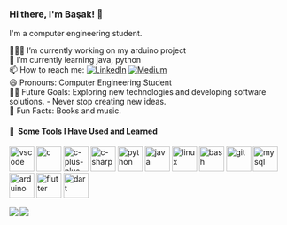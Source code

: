 ### Hi there, I'm Başak! 👋   

<a>I'm a computer engineering student.</a> <br>
 
<a>👩🏻‍💻 I’m currently working on my arduino project</a> <br>
<a>🌱 I’m currently learning java, python</a> <br>
<a>📫 How to reach me:    <a href="https://www.linkedin.com/in/basak-nisan-ivgen-a87939202/" target="_blank"><img alt="LinkedIn" src="https://img.shields.io/badge/LinkedIn-@basaknisanivgen-blue?style=flat&logo=linkedin"></a>  <a href="https://medium.com/@mona-roza" target="_blank"><img alt="Medium" src="https://img.shields.io/badge/Medium-%40mona--roza-orange"></a> </a> <br>
<a>😄 Pronouns: Computer Engineering Student</a> <br>
<a>💪🏼 Future Goals: Exploring new technologies and developing software solutions. - Never stop creating new ideas.</a> <br>
<a>🌸 Fun Facts: Books and music. </a> <br>

<h4> 🚀 &nbsp;Some Tools I Have Used and Learned</h2>
<p align="left">
<img src="https://cdn.jsdelivr.net/gh/devicons/devicon/icons/vscode/vscode-original.svg" alt="vscode" width="45" height="45"/>
<img src="https://cdn.jsdelivr.net/gh/devicons/devicon/icons/c/c-original.svg" alt="c" width="45" height="45"/>
<img src="https://cdn.jsdelivr.net/gh/devicons/devicon/icons/cplusplus/cplusplus-original.svg" alt="c-plus-plus" width="45" height="45"/>
<img src="https://cdn.jsdelivr.net/gh/devicons/devicon/icons/csharp/csharp-original.svg" alt="c-sharp" width="45" height="45"/>
<img src="https://cdn.jsdelivr.net/gh/devicons/devicon/icons/python/python-original.svg" alt="python" width="45" height="45"/>
<img src="https://cdn.jsdelivr.net/gh/devicons/devicon/icons/java/java-original.svg" alt="java" width="45" height="45"/>
<img src="https://cdn.jsdelivr.net/gh/devicons/devicon/icons/linux/linux-original.svg" alt="linux" width="45" height="45"/>
<img src="https://cdn.jsdelivr.net/gh/devicons/devicon/icons/bash/bash-original.svg" alt="bash" width="45" height="45"/>
<img src="https://cdn.jsdelivr.net/gh/devicons/devicon/icons/git/git-original.svg" alt="git" width="45" height="45"/>
<img src="https://cdn.jsdelivr.net/gh/devicons/devicon/icons/mysql/mysql-original.svg" alt="mysql" width="45" height="45"/>
<img src="https://cdn.jsdelivr.net/gh/devicons/devicon/icons/arduino/arduino-original.svg" alt="arduino" width="45" height="45"/>
<img src="https://cdn.jsdelivr.net/gh/devicons/devicon/icons/flutter/flutter-original.svg" alt="flutter" width="45" height="45"/>
<img src="https://cdn.jsdelivr.net/gh/devicons/devicon/icons/dart/dart-original.svg" alt="dart" width="45" height="45"/>

</p>
<a><img align="left" src="https://github-readme-stats.vercel.app/api?username=Mona-Roza&count_private=true&show_icons=true"  /></a><a><img align="left" src="https://github-readme-stats.vercel.app/api/top-langs/?username=Mona-Roza" /> </a>


